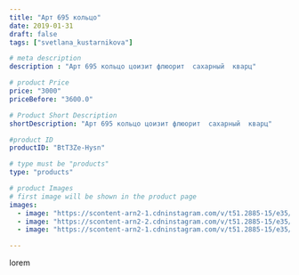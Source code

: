 ```yaml
---
title: "Арт 695 кольцо"
date: 2019-01-31
draft: false
tags: ["svetlana_kustarnikova"]

# meta description
description : "Арт 695 кольцо цоизит флюорит  сахарный  кварц"

# product Price
price: "3000"
priceBefore: "3600.0"

# Product Short Description
shortDescription: "Арт 695 кольцо цоизит флюорит  сахарный  кварц"

#product ID
productID: "BtT3Ze-Hysn"

# type must be "products"
type: "products"

# product Images
# first image will be shown in the product page
images:
  - image: "https://scontent-arn2-1.cdninstagram.com/v/t51.2885-15/e35/49907580_377447382803491_1806506793620277854_n.jpg?se=8&tp=1&_nc_ht=scontent-arn2-1.cdninstagram.com&_nc_cat=107&_nc_ohc=rpldYZWx_TsAX_xLdTu&oh=9581ecf142b9dea3b7e28c0103fc0a58&oe=606A7137&ig_cache_key=MTk2OTE2MTEwMDMxMjAxMjk1OQ%3D%3D.2"
  - image: "https://scontent-arn2-2.cdninstagram.com/v/t51.2885-15/e35/50550999_1001572243387217_589895960388040550_n.jpg?tp=1&_nc_ht=scontent-arn2-2.cdninstagram.com&_nc_cat=105&_nc_ohc=dnTUApdZuqUAX_g7_Gk&oh=32e642a7d7b6f5c39c99a96c4240af40&oe=606BB9A1&ig_cache_key=MTk2OTE2MTEwMDMzNzA5NzYyOA%3D%3D.2"
  - image: "https://scontent-arn2-1.cdninstagram.com/v/t51.2885-15/e35/50668286_1034294613425284_2668931173948714056_n.jpg?tp=1&_nc_ht=scontent-arn2-1.cdninstagram.com&_nc_cat=104&_nc_ohc=TeM4BosFJwcAX9zbOhN&oh=cdf044500cabe136a6f66076bb7a7178&oe=606CF615&ig_cache_key=MTk2OTE2MTEwMDMyMDUyODI2NQ%3D%3D.2"

---
```

lorem
